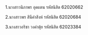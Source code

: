 1.นางสาวนิภาพร  อุดแตน รหัสนิสิต  62020662

2.นางสาวพร สินีคำสิงห์ รหัสนิสิต  62020684

3.นางสาวอริชา  วงคำตุ้ย  รหัสนิสิต 62023384
